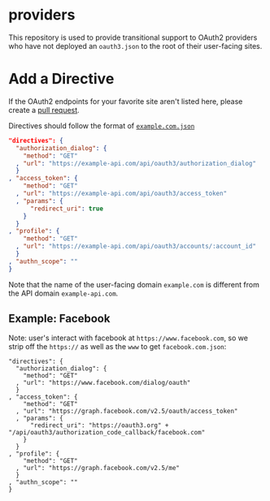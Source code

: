 # providers

This repository is used to provide transitional support to OAuth2 providers who have not deployed an `oauth3.json` to the root of their user-facing sites.

Add a Directive
===============

If the OAuth2 endpoints for your favorite site aren't listed here,
please create a [pull request](https://github.com/OAuth3/providers/new/master).

Directives should follow the format of [`example.com.json`](https://raw.githubusercontent.com/OAuth3/providers/master/example.com.json)

```json
"directives": {
  "authorization_dialog": {
    "method": "GET"
  , "url": "https://example-api.com/api/oauth3/authorization_dialog"
  }
, "access_token": {
    "method": "GET"
  , "url": "https://example-api.com/api/oauth3/access_token"
  , "params": {
      "redirect_uri": true
    }
  }
, "profile": {
    "method": "GET"
  , "url": "https://example-api.com/api/oauth3/accounts/:account_id"
  }
, "authn_scope": ""
}
```

Note that the name of the user-facing domain `example.com` is different from the API domain `example-api.com`.

Example: Facebook
-----------------

Note: user's interact with facebook at `https://www.facebook.com`, so we strip off the `https://` as well as the `www` to get `facebook.com.json`:

```
"directives": {
  "authorization_dialog": {
    "method": "GET"
  , "url": "https://www.facebook.com/dialog/oauth"
  }
, "access_token": {
    "method": "GET"
  , "url": "https://graph.facebook.com/v2.5/oauth/access_token"
  , "params": {
      "redirect_uri": "https://oauth3.org" + "/api/oauth3/authorization_code_callback/facebook.com"
    }
  }
, "profile": {
    "method": "GET"
  , "url": "https://graph.facebook.com/v2.5/me"
  }
, "authn_scope": ""
}
```

